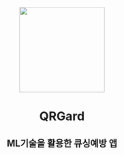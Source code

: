 <div align="center">

<img src="https://avatars.githubusercontent.com/u/169472681?s=200&v=4" width="200"/>

# QRGard
## ML기술을 활용한 큐싱예방 앱

</div>
